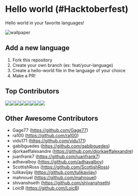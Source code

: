 # Hello world (#Hacktoberfest)

Hello world in your favorite languages!

![wallpaper](./background.jpeg)

## Add a new language
1. Fork this repository
2. Create your own branch (ex: feat/your-language)
3. Create a hello-world file in the language of your choice
4. Make a PR!

## Top Contributors
[![](https://sourcerer.io/fame/Webd01/Webd01/Hello-World/images/0)](https://sourcerer.io/fame/Webd01/Webd01/Hello-World/links/0)[![](https://sourcerer.io/fame/Webd01/Webd01/Hello-World/images/1)](https://sourcerer.io/fame/Webd01/Webd01/Hello-World/links/1)[![](https://sourcerer.io/fame/Webd01/Webd01/Hello-World/images/2)](https://sourcerer.io/fame/Webd01/Webd01/Hello-World/links/2)[![](https://sourcerer.io/fame/Webd01/Webd01/Hello-World/images/3)](https://sourcerer.io/fame/Webd01/Webd01/Hello-World/links/3)[![](https://sourcerer.io/fame/Webd01/Webd01/Hello-World/images/4)](https://sourcerer.io/fame/Webd01/Webd01/Hello-World/links/4)[![](https://sourcerer.io/fame/Webd01/Webd01/Hello-World/images/5)](https://sourcerer.io/fame/Webd01/Webd01/Hello-World/links/5)[![](https://sourcerer.io/fame/Webd01/Webd01/Hello-World/images/6)](https://sourcerer.io/fame/Webd01/Webd01/Hello-World/links/6)[![](https://sourcerer.io/fame/Webd01/Webd01/Hello-World/images/7)](https://sourcerer.io/fame/Webd01/Webd01/Hello-World/links/7)

## Other Awesome Contributors
- Gage77 (https://github.com/Gage77)
- ra100 (https://github.com/ra100)
- vidu171 (https://github.com/vidu171)
- gabibguedes (https://github.com/gabibguedes)
- djorkaeffalexandre (https://github.com/djorkaeffalexandre)
- juanfrank7 (https://github.com/juanfrank7)
- adhavalboy (https://github.com/adhavalboy)
- ScottishRoss (https://github.com/ScottishRoss)
- tulikavijay (https://github.com/tulikavijay)
- mahnouel (https://github.com/mahnouel)
- shivanshseth (https://github.com/shivanshseth)
- LoicB (https://github.com/LoicB)
